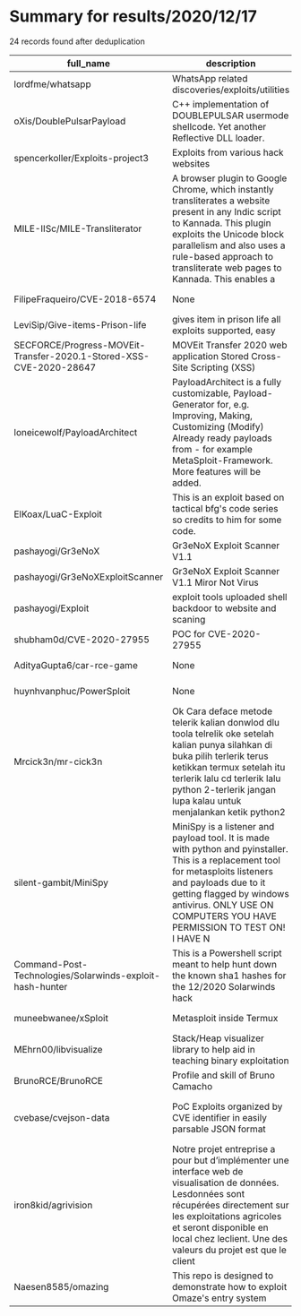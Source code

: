 
# Summary for results/2020/12/17
    
24 records found after deduplication

| full_name | description | html_url | matched_list | matched_count | pushed_at | size | stargazers_count | language | forks_count |
|--------------------------------------------------------------------|------------------------------------------------------------------------------------------------------------------------------------------------------------------------------------------------------------------------------------------------------------------|---------------------------------------------------------------------------------------|---------------------------------------------|-----------------|---------------------------|--------|--------------------|------------|---------------|
| lordfme/whatsapp | WhatsApp related discoveries/exploits/utilities | https://github.com/lordfme/whatsapp | ['exploit'] | 1 | 2020-12-17 16:27:02+00:00 | 102 | 0 | Python | 1 |
| oXis/DoublePulsarPayload | C++ implementation of DOUBLEPULSAR usermode shellcode. Yet another Reflective DLL loader. | https://github.com/oXis/DoublePulsarPayload | ['shellcode'] | 1 | 2020-12-17 13:45:57+00:00 | 112 | 13 | C | 4 |
| spencerkoller/Exploits-project3 | Exploits from various hack websites | https://github.com/spencerkoller/Exploits-project3 | ['exploit'] | 1 | 2020-12-17 20:14:12+00:00 | 13282 | 0 | | 0 |
| MILE-IISc/MILE-Transliterator | A browser plugin to Google Chrome, which instantly transliterates a website present in any Indic script to Kannada. This plugin exploits the Unicode block parallelism and also uses a rule-based approach to transliterate web pages to Kannada. This enables a | https://github.com/MILE-IISc/MILE-Transliterator | ['exploit'] | 1 | 2020-12-17 17:04:15+00:00 | 1589 | 0 | JavaScript | 0 |
| FilipeFraqueiro/CVE-2018-6574 | None | https://github.com/FilipeFraqueiro/CVE-2018-6574 | ['cve-2'] | 1 | 2020-12-17 16:15:06+00:00 | 6 | 0 | Go | 0 |
| LeviSip/Give-items-Prison-life | gives item in prison life all exploits supported, easy | https://github.com/LeviSip/Give-items-Prison-life | ['exploit'] | 1 | 2020-12-17 13:08:20+00:00 | 0 | 0 | | 0 |
| SECFORCE/Progress-MOVEit-Transfer-2020.1-Stored-XSS-CVE-2020-28647 | MOVEit Transfer 2020 web application Stored Cross-Site Scripting (XSS) | https://github.com/SECFORCE/Progress-MOVEit-Transfer-2020.1-Stored-XSS-CVE-2020-28647 | ['cve-2'] | 1 | 2020-12-17 12:31:20+00:00 | 5 | 0 | JavaScript | 0 |
| loneicewolf/PayloadArchitect | PayloadArchitect is a fully customizable, Payload-Generator for, e.g. Improving, Making, Customizing (Modify) Already ready payloads from - for example MetaSploit-Framework. More features will be added. | https://github.com/loneicewolf/PayloadArchitect | ['metasploit module OR metasploit payload'] | 1 | 2020-12-17 13:38:02+00:00 | 15 | 1 | nan | 1 |
| ElKoax/LuaC-Exploit | This is an exploit based on tactical bfg's code series so credits to him for some code. | https://github.com/ElKoax/LuaC-Exploit | ['exploit'] | 1 | 2020-12-17 10:29:48+00:00 | 199 | 0 | C++ | 0 |
| pashayogi/Gr3eNoX | Gr3eNoX Exploit Scanner V1.1 | https://github.com/pashayogi/Gr3eNoX | ['exploit'] | 1 | 2020-12-17 06:55:01+00:00 | 352 | 3 | | 0 |
| pashayogi/Gr3eNoXExploitScanner | Gr3eNoX Exploit Scanner V1.1 Miror Not Virus | https://github.com/pashayogi/Gr3eNoXExploitScanner | ['exploit'] | 1 | 2020-12-17 06:47:09+00:00 | 0 | 0 | | 0 |
| pashayogi/Exploit | exploit tools uploaded shell backdoor to website and scaning | https://github.com/pashayogi/Exploit | ['exploit'] | 1 | 2020-12-17 06:31:10+00:00 | 18 | 2 | Python | 2 |
| shubham0d/CVE-2020-27955 | POC for CVE-2020-27955 | https://github.com/shubham0d/CVE-2020-27955 | ['cve poc', 'cve-2'] | 2 | 2020-12-17 06:14:32+00:00 | 0 | 0 | nan | 0 |
| AdityaGupta6/car-rce-game | None | https://github.com/AdityaGupta6/car-rce-game | ['rce'] | 1 | 2020-12-17 06:01:03+00:00 | 860 | 0 | JavaScript | 0 |
| huynhvanphuc/PowerSploit | None | https://github.com/huynhvanphuc/PowerSploit | ['sploit'] | 1 | 2020-12-17 02:54:37+00:00 | 8489 | 0 | PowerShell | 0 |
| Mrcick3n/mr-cick3n | Ok Cara deface metode telerik kalian donwlod dlu toola telrelik oke setelah kalian punya silahkan di buka pilih terlerik terus ketikkan termux setelah itu terlerik lalu cd terlerik lalu python 2-terlerik jangan lupa kalau untuk menjalankan ketik python2 | https://github.com/Mrcick3n/mr-cick3n | ['exploit'] | 1 | 2020-12-17 00:45:45+00:00 | 0 | 0 | | 0 |
| silent-gambit/MiniSpy | MiniSpy is a listener and payload tool. It is made with python and pyinstaller. This is a replacement tool for metasploits listeners and payloads due to it getting flagged by windows antivirus. ONLY USE ON COMPUTERS YOU HAVE PERMISSION TO TEST ON! I HAVE N | https://github.com/silent-gambit/MiniSpy | ['metasploit module OR metasploit payload'] | 1 | 2020-12-17 00:12:04+00:00 | 14 | 0 | nan | 0 |
| Command-Post-Technologies/Solarwinds-exploit-hash-hunter | This is a Powershell script meant to help hunt down the known sha1 hashes for the 12/2020 Solarwinds hack | https://github.com/Command-Post-Technologies/Solarwinds-exploit-hash-hunter | ['exploit'] | 1 | 2020-12-17 15:33:06+00:00 | 27 | 0 | PowerShell | 0 |
| muneebwanee/xSploit | Metasploit inside Termux | https://github.com/muneebwanee/xSploit | ['sploit'] | 1 | 2020-12-17 15:27:57+00:00 | 8 | 2 | Shell | 2 |
| MEhrn00/libvisualize | Stack/Heap visualizer library to help aid in teaching binary exploitation | https://github.com/MEhrn00/libvisualize | ['exploit'] | 1 | 2020-12-17 06:34:05+00:00 | 38 | 0 | C | 0 |
| BrunoRCE/BrunoRCE | Profile and skill of Bruno Camacho | https://github.com/BrunoRCE/BrunoRCE | ['rce'] | 1 | 2020-12-17 18:50:23+00:00 | 6 | 0 | | 0 |
| cvebase/cvejson-data | PoC Exploits organized by CVE identifier in easily parsable JSON format | https://github.com/cvebase/cvejson-data | ['cve poc', 'exploit', 'vulnerability poc'] | 3 | 2020-12-17 10:39:33+00:00 | 423 | 0 | nan | 0 |
| iron8kid/agrivision | Notre projet entreprise a pour but d’implémenter une interface web de visualisation de données. Lesdonnées sont récupérées directement sur les exploitations agricoles et seront disponible en local chez leclient. Une des valeurs du projet est que le client | https://github.com/iron8kid/agrivision | ['exploit'] | 1 | 2020-12-17 10:32:40+00:00 | 3313 | 0 | JavaScript | 0 |
| Naesen8585/omazing | This repo is designed to demonstrate how to exploit Omaze's entry system | https://github.com/Naesen8585/omazing | ['exploit'] | 1 | 2020-12-17 23:52:48+00:00 | 3 | 3 | Python | 1 |
